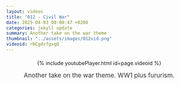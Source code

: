 ```yaml
---
layout: videos
title: "012 - Civil War"
date: 2025-04-03 00:00:47 +0200
categories: jekyll update
summary: Another take on the war theme
thumbnail: "../assets/images/012vid.png"
videoid: rNCgdrfgxqQ
---
```


<div style="text-align: center; margin-top: 20px;">
  {% include youtubePlayer.html id=page.videoid %}
  <p style="margin-top: 15px; font-size: 1.2em; color: #333;">
    Another take on the war theme. WW1 plus fururism.
  </p>
</div>
